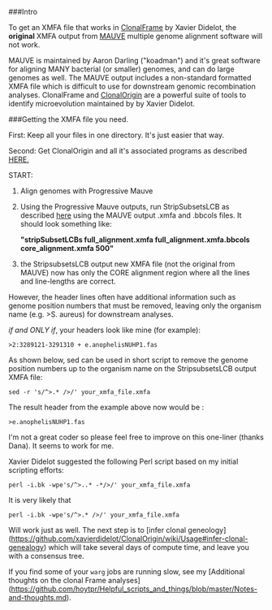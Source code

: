 ###Intro

To get an XMFA file that works in [ClonalFrame](https://github.com/xavierdidelot/ClonalFrameML) by Xavier Didelot, 
the **original** XMFA output from [MAUVE](http://darlinglab.org/mauve/mauve.html) multiple genome alignment software
will not work.

MAUVE is maintained by Aaron Darling ("koadman") and it's great software for aligning MANY 
bacterial (or smaller) genomes, and can do large genomes as well. The MAUVE output includes a non-standard 
formatted XMFA file which is difficult to use for downstream genomic recombination analyses. ClonalFrame 
and [ClonalOrigin](https://github.com/xavierdidelot/ClonalOrigin) are a powerful suite of tools to identify
microevolution maintained by by Xavier Didelot.  

###Getting the XMFA file you need.

First: Keep all your files in one directory. It's just easier that way. 

Second: Get ClonalOrigin and all it's associated programs as described 
[HERE.](https://github.com/xavierdidelot/ClonalOrigin/wiki/Usage) 

START:

1. Align genomes with Progressive Mauve

2. Using the Progressive Mauve outputs, run StripSubsetsLCB as described 
[here](https://github.com/xavierdidelot/ClonalOrigin/wiki/Usage) using the MAUVE output .xmfa and .bbcols files.
It should look something like:

     
     **"stripSubsetLCBs full_alignment.xmfa full_alignment.xmfa.bbcols core_alignment.xmfa 500"**

3. the StripsubsetsLCB output new XMFA file (not the original from MAUVE) now has only the CORE alignment region
where all the lines and line-lengths are correct. 

However, the header lines often have additional information such as 
genome position numbers that must be removed, leaving only the organism name (e.g. >S. aureus)
for downstream analyses.

*if and ONLY if*, your headers look like mine (for example):

    >2:3289121-3291310 + e.anophelisNUHP1.fas

As shown below, sed can be used in short script to remove the genome position numbers 
up to the organism name on the StripsubsetsLCB output XMFA file:
   
    sed -r 's/^>.* />/' your_xmfa_file.xmfa

The result header from the example above now would be : 

    >e.anophelisNUHP1.fas

I'm not a great coder so please feel free to improve on this one-liner (thanks Dana). It seems to work for me.

Xavier Didelot suggested the following Perl script based on my initial scripting efforts:
    
    perl -i.bk -wpe's/^>..* -*/>/' your_xmfa_file.xmfa

It is very likely that
    
    perl -i.bk -wpe's/^>.* />/' your_xmfa_file.xmfa

Will work just as well. The next step is to [infer clonal geneology]  (https://github.com/xavierdidelot/ClonalOrigin/wiki/Usage#infer-clonal-genealogy)
which will take several days of compute time, and leave you with a consensus tree.

If you find some of your `warg` jobs are running slow, see my [Additional thoughts on the clonal Frame analyses] (https://github.com/hoytpr/Helpful_scripts_and_things/blob/master/Notes-and-thoughts.md).


